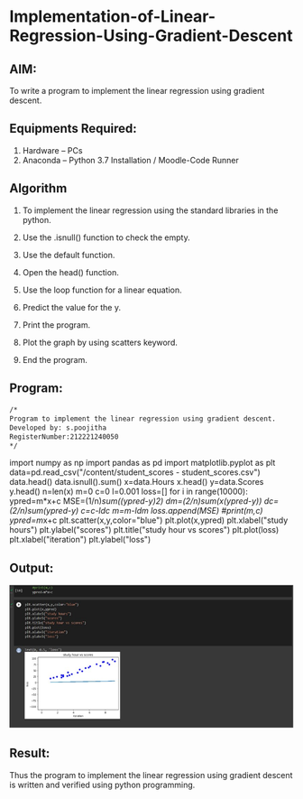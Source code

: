 # Implementation-of-Linear-Regression-Using-Gradient-Descent

## AIM:
To write a program to implement the linear regression using gradient descent.

## Equipments Required:
1. Hardware – PCs
2. Anaconda – Python 3.7 Installation / Moodle-Code Runner

## Algorithm 
 1. To implement the linear regression using the standard libraries in the python.

2. Use the .isnull() function to check the empty.

3. Use the default function.

4. Open the head() function.

5. Use the loop function for a linear equation.

6. Predict the value for the y.

7. Print the program.

8. Plot the graph by using scatters keyword.

9. End the program.



## Program:
```
/*
Program to implement the linear regression using gradient descent.
Developed by: s.poojitha
RegisterNumber:212221240050  
*/
```
import numpy as np
import pandas as pd
import matplotlib.pyplot as plt
data=pd.read_csv("/content/student_scores - student_scores.csv")
data.head()
data.isnull().sum()
x=data.Hours
x.head()
y=data.Scores
y.head()
n=len(x)
m=0
c=0
l=0.001
loss=[]
for i in range(10000):
    ypred=m*x+c
    MSE=(1/n)*sum((ypred-y)*2)
    dm=(2/n)*sum(x*(ypred-y))
    dc=(2/n)*sum(ypred-y)
    c=c-l*dc
    m=m-l*dm
    loss.append(MSE)
    #print(m,c)
    ypred=m*x+c
plt.scatter(x,y,color="blue")
plt.plot(x,ypred)
plt.xlabel("study hours")
plt.ylabel("scores")
plt.title("study hour vs scores")
plt.plot(loss)
plt.xlabel("iteration")
plt.ylabel("loss")

## Output:
![output](scores.png.jpg)


## Result:
Thus the program to implement the linear regression using gradient descent is written and verified using python programming.
